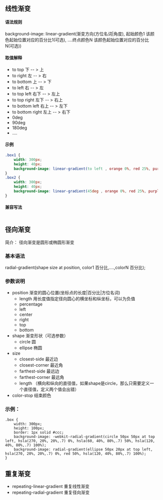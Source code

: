 ## 线性渐变

#### 语法规则

background-image: linear-gradient(渐变方向(方位名词|角度), 起始颜色1 该颜色起始位置对应的百分比1(可选), ....终点颜色N 该颜色起始位置对应的百分比N(可选))


#### 取值解释

+ to top            下 -- > 上
+ to right          左 -- > 右
+ to bottom         上 -- > 下
+ to left           右 -- > 左
+ to top left       右下 -- > 左上
+ to top right      左下 -- > 右上
+ to bottom left    右上 -- > 左下
+ to bottom right   左上 -- > 右下
+ 0deg
+ 90deg
+ 180deg
+ ....

#### 示例

```css
.box1 {
    width: 300px;
    height: 40px;
    background-image: linear-gradient(to left , orange 0%, red 25%, purple 60%, green 100%);
}
.box2 {
    width: 300px;
    height: 40px;
    background-image: linear-gradient(45deg , orange 0%, red 25%, purple 60%, green 100%);
}
```

#### 兼容写法

```

```


## 径向渐变

简介： 径向渐变是圆形或椭圆形渐变

### 基本语法

radial-gradient(shape size at position, color1 百分比,....,colorN 百分比);

### 参数说明

+ position 渐变的圆心位置(坐标点的长度|百分比|方位名词)
    - length        用长度值指定径向圆心的横坐标和纵坐标，可以为负值
    - percentage
    - left
    - center
    - right
    - top
    - bottom
+ shape 渐变形状（可选参数）
    - circle    圆
    - ellipse   椭圆
+ size
    - closest-side      最近边
    - closest-corner    最近角
    - farthest-side     最远边
    - farthest-corner   最远角
    - length （横向和纵向的直径值，如果shape是circle，那么只需要定义一个直径值，定义两个值会出错）
+ color-stop 结束颜色 

### 示例：

```
.box {
    width: 300px;
    height: 100px;
    border: 1px solid #ccc;
    background-image: -webkit-radial-gradient(circle 50px 50px at top left, hsla(270, 20%, 20%,.7) 0%, hsla(60, 40%, 80%,.7) 50%, hsla(120, 40%, 80%,.7) 100%);
    background-image: radial-gradient(ellipse 50px 20px at top left, hsla(270, 20%, 20%,.7) 0%, red 50%, hsla(120, 40%, 80%,.7) 100%);
}
```

## 重复渐变

+ repeating-linear-gradient 重复线性渐变
+ repeating-radial-gradient 重复径向渐变